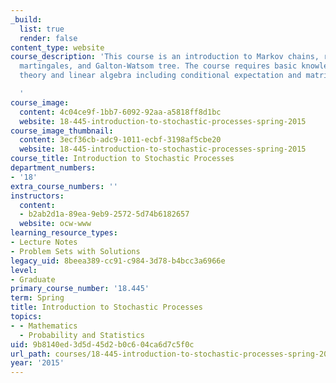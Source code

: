 ```yaml
---
_build:
  list: true
  render: false
content_type: website
course_description: 'This course is an introduction to Markov chains, random walks,
  martingales, and Galton-Watsom tree. The course requires basic knowledge in probability
  theory and linear algebra including conditional expectation and matrix.

  '
course_image:
  content: 4c04ce9f-1bb7-6092-92aa-a5818ff8d1bc
  website: 18-445-introduction-to-stochastic-processes-spring-2015
course_image_thumbnail:
  content: 3ecf36cb-adc9-1011-ecbf-3198af5cbe20
  website: 18-445-introduction-to-stochastic-processes-spring-2015
course_title: Introduction to Stochastic Processes
department_numbers:
- '18'
extra_course_numbers: ''
instructors:
  content:
  - b2ab2d1a-89ea-9eb9-2572-5d74b6182657
  website: ocw-www
learning_resource_types:
- Lecture Notes
- Problem Sets with Solutions
legacy_uid: 8beea389-cc91-c984-3d78-b4bcc3a6966e
level:
- Graduate
primary_course_number: '18.445'
term: Spring
title: Introduction to Stochastic Processes
topics:
- - Mathematics
  - Probability and Statistics
uid: 9b8140ed-3d5d-45d2-b0c6-04ca6d7c5f0c
url_path: courses/18-445-introduction-to-stochastic-processes-spring-2015
year: '2015'
---
```

